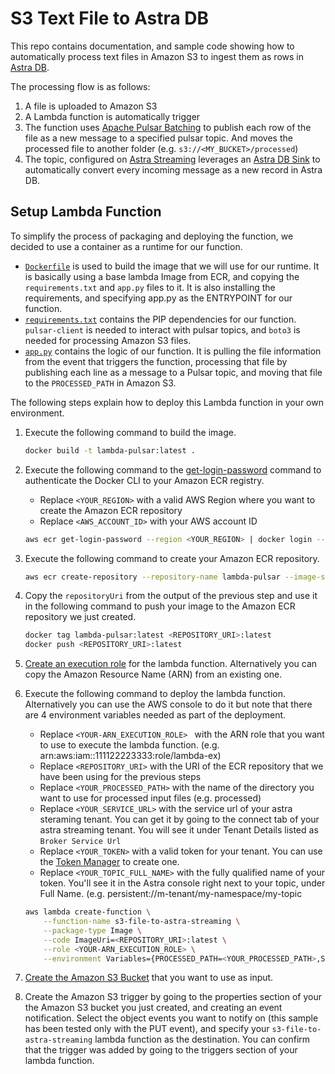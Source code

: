 # S3 Text File to Astra DB

This repo contains documentation, and sample code showing how to automatically process text files in Amazon S3 to ingest them as rows in [Astra DB](https://www.datastax.com/products/datastax-astra).

The processing flow is as follows:
1. A file is uploaded to Amazon S3
2. A Lambda function is automatically trigger
3. The function uses [Apache Pulsar Batching](https://pulsar.apache.org/docs/2.11.x/concepts-messaging/#batching) to publish each row of the file as a new message to a specified pulsar topic. And moves the processed file to another folder (e.g. `s3://<MY_BUCKET>/processed`)
4. The topic, configured on [Astra Streaming](https://www.datastax.com/products/astra-streaming) leverages an [Astra DB Sink](https://docs.datastax.com/en/streaming/streaming-learning/pulsar-io/connectors/sinks/astra-db.html) to automatically convert every incoming message as a new record in Astra DB.

## Setup Lambda Function

To simplify the process of packaging and deploying the function, we decided to use a container as a runtime for our function. 

- [`Dockerfile`](Dockerfile) is used to build the image that we will use for our runtime. It is basically using a base lambda Image from ECR, and copying the `requirements.txt` and `app.py` files to it. It is also installing the requirements, and specifying app.py as the ENTRYPOINT for our function.
- [`requirements.txt`](requirements.txt) contains the PIP dependencies for our function. `pulsar-client` is needed to interact with pulsar topics, and `boto3` is needed for processing Amazon S3 files.
- [`app.py`](app.py) contains the logic of our function. It is pulling the file information from the event that triggers the function, processing that file by publishing each line as a message to a Pulsar topic, and moving that file to the `PROCESSED_PATH` in Amazon S3.

The following steps explain how to deploy this Lambda function in your own environment.

1. Execute the following command to build the image.
    ```bash
    docker build -t lambda-pulsar:latest .
    ```
2. Execute the following command to the [get-login-password](https://awscli.amazonaws.com/v2/documentation/api/latest/reference/ecr/get-login-password.html) command to authenticate the Docker CLI to your Amazon ECR registry.
    - Replace `<YOUR_REGION>` with a valid AWS Region where you want to create the Amazon ECR repository
    - Replace `<AWS_ACCOUNT_ID>` with your AWS account ID
    ```bash
    aws ecr get-login-password --region <YOUR_REGION> | docker login --username AWS --password-stdin <AWS_ACCOUNT_ID>.dkr.ecr.<YOUR_REGION>.amazonaws.com
    ```
3. Execute the following command to create your Amazon ECR repository.
    ```bash
    aws ecr create-repository --repository-name lambda-pulsar --image-scanning-configuration scanOnPush=true --image-tag-mutability MUTABLE
    ```
4. Copy the `repositoryUri` from the output of the previous step and use it in the following command to push your image to the Amazon ECR repository we just created.
    ```bash
    docker tag lambda-pulsar:latest <REPOSITORY_URI>:latest
    docker push <REPOSITORY_URI>:latest
    ```
5. [Create an execution role](https://docs.aws.amazon.com/lambda/latest/dg/gettingstarted-awscli.html#with-userapp-walkthrough-custom-events-create-iam-role) for the lambda function. Alternatively you can copy the Amazon Resource Name (ARN) from an existing one.

6. Execute the following command to deploy the lambda function. Alternatively you can use the AWS console to do it but note that there are 4 environment variables needed as part of the deployment.
    - Replace `<YOUR-ARN_EXECUTION_ROLE> ` with the ARN role that you want to use to execute the lambda function. (e.g. arn:aws:iam::111122223333:role/lambda-ex)
    - Replace `<REPOSITORY_URI>` with the URI of the ECR repository that we have been using for the previous steps
    - Replace `<YOUR_PROCESSED_PATH>` with the name of the directory you want to use for processed input files (e.g. processed)
    - Replace `<YOUR_SERVICE_URL>` with the service url of your astra steraming tenant. You can get it by going to the connect tab of your astra streaming tenant. You will see it under Tenant Details listed as `Broker Service Url`
    -  Replace `<YOUR_TOKEN>` with a valid token for your tenant. You can use the [Token Manager](https://docs-beta.datastax.com/en/astra-streaming/astream-token-gen) to create one.
    - Replace `<YOUR_TOPIC_FULL_NAME>` with the fully qualified name of your token. You'll see it in the Astra console right next to your topic, under Full Name. (e.g. persistent://m-tenant/my-namespace/my-topic
    ```bash
    aws lambda create-function \
        --function-name s3-file-to-astra-streaming \
        --package-type Image \
        --code ImageUri=<REPOSITORY_URI>:latest \
        --role <YOUR-ARN_EXECUTION_ROLE> \
        --environment Variables={PROCESSED_PATH=<YOUR_PROCESSED_PATH>,SERVICE_URL=<YOUR_SERVICE_URL>,TOKEN=<YOUR_TOKEN>,TOPIC_FULL_NAME=<YOUR_TOPIC_FULL_NAME>}
    ```
7. [Create the Amazon S3 Bucket](https://docs.aws.amazon.com/AmazonS3/latest/userguide/creating-bucket.html) that you want to use as input.
8. Create the Amazon S3 trigger by going to the properties section of your the Amazon S3 bucket you just created, and creating an event notification. Select the object events you want to notify on (this sample has been tested only with the PUT event), and specify your `s3-file-to-astra-streaming` lambda function as the destination. You can confirm that the trigger was added by going to the triggers section of your lambda function.
